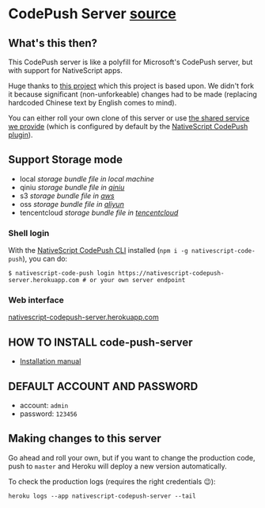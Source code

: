 # CodePush Server [source](https://github.com/EddyVerbruggen/code-push-server) 

## What's this then?
This CodePush server is like a polyfill for Microsoft's CodePush server, but with support for NativeScript apps.

Huge thanks to [this project](https://github.com/lisong/code-push-server) which this project is based upon.
We didn't fork it because significant (non-unforkeable) changes had to be made (replacing hardcoded Chinese text by English comes to mind).

You can either roll your own clone of this server or use [the shared service we provide](https://nativescript-codepush-server.herokuapp.com/) (which is configured by default by the [NativeScript CodePush plugin](https://github.com/EddyVerbruggen/nativescript-code-push)).

## Support Storage mode 

- local *storage bundle file in local machine*
- qiniu *storage bundle file in [qiniu](http://www.qiniu.com/)*
- s3 *storage bundle file in [aws](https://aws.amazon.com/)*
- oss *storage bundle file in [aliyun](https://www.aliyun.com/product/oss)*
- tencentcloud *storage bundle file in [tencentcloud](https://cloud.tencent.com/product/cos)*

### Shell login

With the [NativeScript CodePush CLI]() installed (`npm i -g nativescript-code-push`), you can do:

```shell
$ nativescript-code-push login https://nativescript-codepush-server.herokuapp.com # or your own server endpoint
```

### Web interface 

[nativescript-codepush-server.herokuapp.com](https://nativescript-codepush-server.herokuapp.com/)

## HOW TO INSTALL code-push-server

- [Installation manual](https://github.com/EddyVerbruggen/code-push-server/blob/master/docs/README.md)

## DEFAULT ACCOUNT AND PASSWORD

- account: `admin`
- password: `123456`

## Making changes to this server
Go ahead and roll your own, but if you want to change the production code, push to `master`
and Heroku will deploy a new version automatically.

To check the production logs (requires the right credentials 😉):

```shell
heroku logs --app nativescript-codepush-server --tail
```
